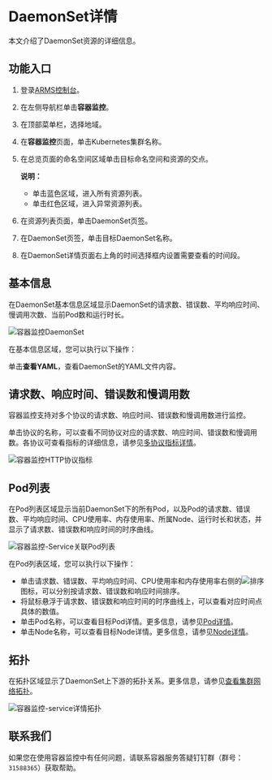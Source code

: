 # DaemonSet详情

本文介绍了DaemonSet资源的详细信息。

## 功能入口

1.  登录[ARMS控制台](https://arms.console.aliyun.com/#/home)。

2.  在左侧导航栏单击**容器监控**。

3.  在顶部菜单栏，选择地域。

4.  在**容器监控**页面，单击Kubernetes集群名称。

5.  在总览页面的命名空间区域单击目标命名空间和资源的交点。

    **说明：**

    -   单击蓝色区域，进入所有资源列表。
    -   单击红色区域，进入异常资源列表。
6.  在资源列表页面，单击DaemonSet页签。

7.  在DaemonSet页签，单击目标DaemonSet名称。

8.  在DaemonSet详情页面右上角的时间选择框内设置需要查看的时间段。


## 基本信息

在DaemonSet基本信息区域显示DaemonSet的请求数、错误数、平均响应时间、慢调用次数、当前Pod数和运行时长。

![容器监控DaemonSet](https://static-aliyun-doc.oss-accelerate.aliyuncs.com/assets/img/zh-CN/7910193261/p280274.png)

在基本信息区域，您可以执行以下操作：

单击**查看YAML**，查看DaemonSet的YAML文件内容。

## 请求数、响应时间、错误数和慢调用数

容器监控支持对多个协议的请求数、响应时间、错误数和慢调用数进行监控。

单击协议的名称，可以查看不同协议对应的请求数、响应时间、错误数和慢调用数。各协议可查看指标的详细信息，请参见[多协议指标详情](/cn.zh-CN/容器监控/参考信息/多协议指标详情.md)。

![容器监控HTTP协议指标](https://static-aliyun-doc.oss-accelerate.aliyuncs.com/assets/img/zh-CN/6200375261/p292619.png)

## Pod列表

在Pod列表区域显示当前DaemonSet下的所有Pod，以及Pod的请求数、错误数、平均响应时间、CPU使用率、内存使用率、所属Node、运行时长和状态，并显示了请求数、错误数和响应时间的时序曲线。

![容器监控-Service关联Pod列表](https://static-aliyun-doc.oss-accelerate.aliyuncs.com/assets/img/zh-CN/5067093261/p275739.png)

在Pod列表区域，您可以执行以下操作：

-   单击请求数、错误数、平均响应时间、CPU使用率和内存使用率右侧的![排序](https://static-aliyun-doc.oss-accelerate.aliyuncs.com/assets/img/zh-CN/8987912261/p278362.png)图标，可以分别按请求数、错误数和响应时间排序。
-   将鼠标悬浮于请求数、错误数和响应时间的时序曲线上，可以查看对应时间点具体的数值。
-   单击Pod名称，可以查看目标Pod详情。更多信息，请参见[Pod详情](/cn.zh-CN/容器监控/使用教程/查看资源信息/Pod详情.md)。
-   单击Node名称，可以查看目标Node详情。更多信息，请参见[Node详情](/cn.zh-CN/容器监控/使用教程/查看资源信息/Node详情.md)。

## 拓扑

在拓扑区域显示了DaemonSet上下游的拓扑关系。更多信息，请参见[查看集群网络拓扑](/cn.zh-CN/容器监控/使用教程/探索/查看集群网络拓扑.md)。

![容器监控-service详情拓扑](https://static-aliyun-doc.oss-accelerate.aliyuncs.com/assets/img/zh-CN/5067093261/p278369.png)

## 联系我们

如果您在使用容器监控中有任何问题，请联系容器服务答疑钉钉群（群号：`31588365`）获取帮助。

